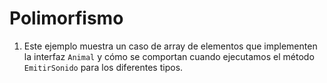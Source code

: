 # Polimorfismo

1. Este ejemplo muestra un caso de array de elementos que implementen la interfaz `Animal` y cómo se comportan cuando ejecutamos el método `EmitirSonido` para los diferentes tipos.  
